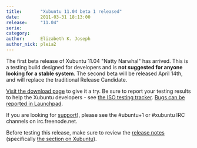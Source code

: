 ```yaml
---
title:       "Xubuntu 11.04 beta 1 released"
date:        2011-03-31 18:13:00
release:     "11.04"
serie:       
category:    
author:      Elizabeth K. Joseph
author_nick: pleia2
---
```


The first beta release of Xubuntu 11.04 "Natty Narwhal" has arrived. This is a testing build designed for developers and is **not suggested for anyone looking for a stable system**. The second beta will be released April 14th, and will replace the traditional Release Candidate.

[Visit the download page](http://cdimage.ubuntu.com/xubuntu/releases/11.04/beta-1/) to give it a try. Be sure to report your testing results to help the Xubuntu developers - see [the ISO testing tracker](http://iso.qa.ubuntu.com/qatracker/build/xubuntu/all). [Bugs can be reported in Launchpad](https://launchpad.net/ubuntu/+filebug/).

If you are looking for [support](/help)), please see the #ubuntu+1 or #xubuntu IRC channels on irc.freenode.net.

Before testing this release, make sure to review the [release notes](https://wiki.ubuntu.com/NattyNarwhal/TechnicalOverview) (specifically [the section on Xubuntu](https://wiki.ubuntu.com/NattyNarwhal/TechnicalOverview#Xubuntu)).
